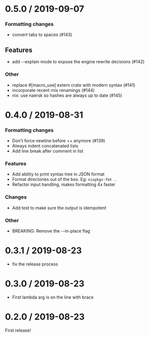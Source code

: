 
0.5.0 / 2019-09-07
==================

### Formatting changes

  * convert tabs to spaces (#143)

## Features

  * add --explain mode to expose the engine rewrite decisions (#142)

### Other

  * replace #[macro_use] extern crate with modern syntax (#141)
  * incorporate recent rnix renamings (#144)
  * nix: use naersk so hashes are always up to date (#145)

0.4.0 / 2019-08-31
==================

### Formatting changes

* Don't force newline before ++ anymore (#139)
* Always indent concatenated lists
* Add line break after comment in list

### Features

* Add ability to print syntax tree in JSON format
* Format directories out of the box. Eg: `nixpkgs-fmt .`
* Refactor input handling, makes formatting 4x faster

### Changes

* Add test to make sure the output is idempotent

### Other

* BREAKING: Remove the --in-place flag

0.3.1 / 2019-08-23
==================

  * fix the release process

0.3.0 / 2019-08-23
==================

  * First lambda arg is on the line with brace

0.2.0 / 2019-08-23
==================

First release!
